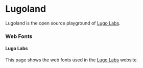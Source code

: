 # Lugoland

Lugoland is the open source playground of [Lugo Labs](https://www.lugolabs.com).

### Web Fonts

#### Lugo Labs

This page shows the web fonts used in the [Lugo Labs](https://www.lugolabs.com) website.
